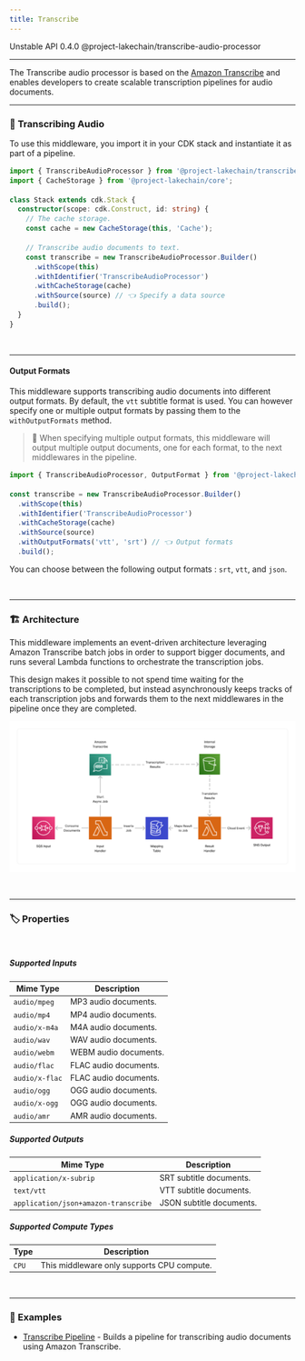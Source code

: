 ```yaml
---
title: Transcribe
---
```


<span title="Label: Pro" data-view-component="true" class="Label Label--api text-uppercase">
  Unstable API
</span>
<span title="Label: Pro" data-view-component="true" class="Label Label--version text-uppercase">
  0.4.0
</span>
<span title="Label: Pro" data-view-component="true" class="Label Label--package">
  @project-lakechain/transcribe-audio-processor
</span>
<br>

---

The Transcribe audio processor is based on the [Amazon Transcribe](https://docs.aws.amazon.com/transcribe/latest/dg/what-is.html) and enables developers to create scalable transcription pipelines for audio documents.

---

### 📝 Transcribing Audio

To use this middleware, you import it in your CDK stack and instantiate it as part of a pipeline.

```typescript
import { TranscribeAudioProcessor } from '@project-lakechain/transcribe-audio-processor';
import { CacheStorage } from '@project-lakechain/core';

class Stack extends cdk.Stack {
  constructor(scope: cdk.Construct, id: string) {
    // The cache storage.
    const cache = new CacheStorage(this, 'Cache');
    
    // Transcribe audio documents to text.
    const transcribe = new TranscribeAudioProcessor.Builder()
      .withScope(this)
      .withIdentifier('TranscribeAudioProcessor')
      .withCacheStorage(cache)
      .withSource(source) // 👈 Specify a data source
      .build();
  }
}
```

<br>

---

#### Output Formats

This middleware supports transcribing audio documents into different output formats. By default, the `vtt` subtitle format is used. You can however specify one or multiple output formats by passing them to the `withOutputFormats` method.

> 💁 When specifying multiple output formats, this middleware will output multiple output documents, one for each format, to the next middlewares in the pipeline.

```typescript
import { TranscribeAudioProcessor, OutputFormat } from '@project-lakechain/transcribe-audio-processor';

const transcribe = new TranscribeAudioProcessor.Builder()
  .withScope(this)
  .withIdentifier('TranscribeAudioProcessor')
  .withCacheStorage(cache)
  .withSource(source)
  .withOutputFormats('vtt', 'srt') // 👈 Output formats
  .build();
```

You can choose between the following output formats : `srt`, `vtt`, and `json`.

<br>

---

### 🏗️ Architecture

This middleware implements an event-driven architecture leveraging Amazon Transcribe batch jobs in order to support bigger documents, and runs several Lambda functions to orchestrate the transcription jobs.

This design makes it possible to not spend time waiting for the transcriptions to be completed, but instead asynchronously keeps tracks of each transcription jobs and forwards them to the next middlewares in the pipeline once they are completed.

![Architecture](../../../assets/transcribe-audio-processor-architecture.png)

<br>

---

### 🏷️ Properties

<br>

##### Supported Inputs

|  Mime Type  | Description |
| ----------- | ----------- |
| `audio/mpeg` | MP3 audio documents. |
| `audio/mp4` | MP4 audio documents. |
| `audio/x-m4a` | M4A audio documents. |
| `audio/wav` | WAV audio documents. |
| `audio/webm` | WEBM audio documents. |
| `audio/flac` | FLAC audio documents. |
| `audio/x-flac` | FLAC audio documents. |
| `audio/ogg` | OGG audio documents. |
| `audio/x-ogg` | OGG audio documents. |
| `audio/amr` | AMR audio documents. |

##### Supported Outputs

|  Mime Type  | Description |
| ----------- | ----------- |
| `application/x-subrip` | SRT subtitle documents. |
| `text/vtt` | VTT subtitle documents. |
| `application/json+amazon-transcribe` | JSON subtitle documents. |

##### Supported Compute Types

| Type  | Description |
| ----- | ----------- |
| `CPU` | This middleware only supports CPU compute. |

<br>

---

### 📖 Examples

- [Transcribe Pipeline](https://github.com/awslabs/project-lakechain/tree/main/examples/simple-pipelines/transcription-pipelines/transcribe-pipeline) - Builds a pipeline for transcribing audio documents using Amazon Transcribe.
